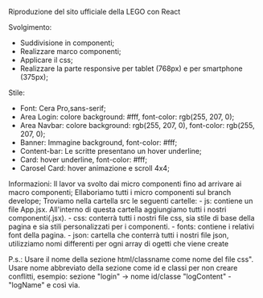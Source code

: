 Riproduzione del sito ufficiale della LEGO con React

Svolgimento:
- Suddivisione in componenti;
- Realizzare marco componenti;
- Applicare il css;
- Realizzare la parte responsive per tablet (768px) e per smartphone (375px);


Stile:
- Font: Cera Pro,sans-serif;
- Area Login: colore background: #fff, font-color: rgb(255, 207, 0);
- Area Navbar: colore background: rgb(255, 207, 0), font-color: rgb(255, 207, 0);
- Banner: Immagine background, font-color: #fff;
- Content-bar: Le scritte presentano un hover underline;
- Card: hover underline, font-color: #fff;
- Carosel Card: hover animazione e scroll 4x4;


Informazioni:
Il lavor va svolto dai micro componenti fino ad arrivare ai macro componenti;
Ellaboriamo tutti i micro componenti sul branch develope;
Troviamo nella cartella src le seguenti cartelle:
    - js: contiene un file App.jsx. All'interno di questa cartella aggiungiamo tutti i nostri componenti(.jsx).
    - css: conterrà tutti i nostri file css, sia stile di base della pagina e sia stili personalizzati per i componenti.
    - fonts: contiene i relativi font della pagina.
    - json: cartella che conterrà tutti i nostri file json, utilizziamo nomi differenti per ogni array di ogetti che viene create

P.s.: 
Usare il nome della sezione html/classname come nome del file css".
Usare nome abbreviato della sezione come id e classi per non creare conflitti, esempio:
    sezione "login" -> nome id/classe "logContent" - "logName" e così via.
